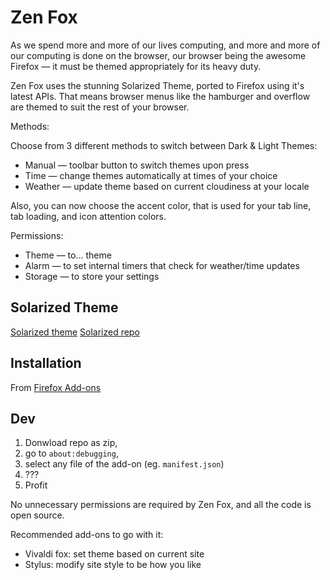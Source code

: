# Zen Fox

As we spend more and more of our lives computing, and more and more of our computing is done on the browser, our browser being the awesome Firefox — it must be themed appropriately for its heavy duty.

Zen Fox uses the stunning Solarized Theme, ported to Firefox using it's latest APIs. That means browser menus like the hamburger and overflow are themed to suit the rest of your browser.

Methods:

Choose from 3 different methods to switch between Dark & Light Themes:

* Manual — toolbar button to switch themes upon press
* Time — change themes automatically at times of your choice
* Weather — update theme based on current cloudiness at your locale


Also, you can now choose the accent color, that is used for your tab line, tab loading, and icon attention colors.

Permissions:

* Theme — to… theme
* Alarm — to set internal timers that check for weather/time updates
* Storage — to store your settings 

## Solarized Theme
[Solarized theme](http://ethanschoonover.com/solarized)
[Solarized repo](https://github.com/altercation/ethanschoonover.com/tree/master/projects/solarized)

## Installation
From [Firefox Add-ons](https://addons.mozilla.org/en-US/firefox/addon/zen-fox/)

## Dev
1. Donwload repo as zip, 
2. go to `about:debugging`, 
3. select any file of the add-on (eg. `manifest.json`)
4. ???
5. Profit


No unnecessary permissions are required by Zen Fox, and all the code is open source.

Recommended add-ons to go with it:
- Vivaldi fox: set theme based on current site
- Stylus: modify site style to be how you like
